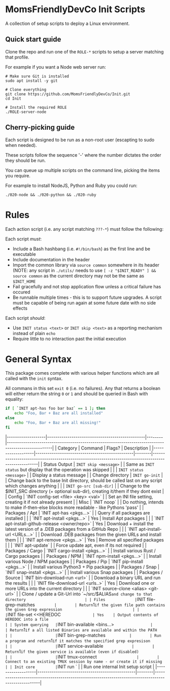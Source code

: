 MomsFriendlyDevCo Init Scripts
==============================
A collection of setup scripts to deploy a Linux environment.


Quick start guide
-----------------
Clone the repo and run one of the `ROLE-*` scripts to setup a server matching that profile.

For example if you want a Node web server run:

	# Make sure Git is installed
	sudo apt install -y git

	# Clone everything
	git clone https://github.com/MomsFriendlyDevCo/Init.git
	cd Init

	# Install the required ROLE
	./ROLE-server-node


Cherry-picking guide
--------------------
Each script is designed to be run as a non-root user (escapting to sudo when needed).

These scripts follow the sequence '<run order>-<item>' where the number dictates the order they should be run.

You can queue up multiple scripts on the command line, picking the items you require.

For example to install NodeJS, Python and Ruby you could run:

	./020-node && ./020-python && ./020-ruby


Rules
=====
Each action script (i.e. any script matching `???-*`) must follow the following:

Each script _must_:

* Include a Bash hashbang (i.e. `#!/bin/bash`) as the first line and be executable
* Include documentation in the header
* Import the common library via `source common` somewhere in its header (NOTE: any script in `./utils/` needs to use `[ -z "$INIT_READY" ] && source common` as the current directory may not be the same as `$INIT_HOME`
* Fail gracefully and not stop application flow unless a critical failure has occured
* Be runnable multiple times - this is to support future upgrades. A script must be capable of being run again at some future date with no side effects


Each script _should_:

* Use `INIT status <text>` or `INIT skip <text>` as a reporting mechanism instead of plain `echo`
* Require little to no interaction past the initial execution


General Syntax
==============
This package comes complete with various helper functions which are all called with the `init` syntax.

All commans in this set `exit 0` (i.e. no failures). Any that returns a boolean will either return the string `0` or `1` and should be queried in Bash with equality:

```bash
if [ `INIT apt-has foo bar baz` == 1 ]; then
	echo "Foo, Bar + Baz are all installed"
else
	echo "Foo, Bar + Baz are all missing!"
fi
```


|-------------------|------------------------------------------------|--------|----------------------------------------------------------------------------------------------------|
| Category          | Command                                        | Flags? | Description                                                                                        |
|-------------------|------------------------------------------------|--------|----------------------------------------------------------------------------------------------------|
| Status Output     | `INIT skip <message>`                          |        | Same as `INIT status` but display that the operation was skipped                                   |
|                   | `INIT status <message>`                        |        | Display a status message                                                                           |
| Change directory  | `INIT go-init`                                 |        | Change back to the base Init directory, should be called last on any script which changes anything |
|                   | `INIT go-src [sub-dir]`                        |        | Change to the $INIT_SRC directory (+ optional sub-dir), creating it/them if they dont exist        |
| Config            | `INIT config-set <file> <key> <val>`           |        | Set an INI file setting, creating it if not already present                                        |
| Misc              | `INIT noop`                                    |        | Do nothing, intends to make if-then-else blocks more readable - like Pythons 'pass'                |
| Packages / Apt    | `INIT apt-has <pkgs...>`                       |        | Query if all packages are installed                                                                |
|                   | `INIT apt-install <pkgs...>`                   | Yes    | Install Apt packages                                                                               |
|                   | `INIT apt-install-github-release <owner/repo>` | Yes    | Download + install the latest version of a .DEB packages from a GitHub Repo                        |
|                   | `INIT apt-install-url <URLs...>`               |        | Download .DEB packages from the given URLs and install them                                        |
|                   | `INIT apt-remove <pkgs...>`                    | Yes    | Remove all specified packages                                                                      |
|                   | `INIT apt-update`                            |        | Force update apt, even if its not required                                                           |
| Packages / Cargo  | `INIT cargo-install <pkgs...>`                 |        | Install various Rust / Cargo packages                                                              |
| Packages / NPM    | `INIT npm-install <pkgs...>`                   |        | Install various Node / NPM packages                                                                |
| Packages / Pip    | `INIT pip-install <pkgs...>`                   |        | Install various Python3 + Pip packages                                                             |
| Packages / Snap   | `INIT snap-install <pkgs...>`                  |        | Install various Snap packages                                                                      |
| Packages / Source | `INIT bin-download-run <url>`                  |        | Download a binary URL and run the results                                                          |
|                   | `INIT file-download-url <urls..>`              | Yes    | Download one or more URLs into the current directory                                               |
|                   | `INIT source-clone <alias> <git-url>`          |        | Clone / update a Git-Url into `~/src/$ALIAS` and change to that directory                          |
| Files             | `INIT file-grep-matches <file> <grep>`         |        | Return `1` if the given file path contains the given Grep expression                               |
|                   | `INIT file-set <file> <<HEREDOC`               | Yes    | Output contents of HEREDOC into a file                                                             |
| System querying   | `INIT bin-available <bins...>`                 |        | Return `1` if a all listed Binaries are available and within the PATH                              |
|                   | `INIT bin-grep-matches <cmd> <grep>`           |        | Run a program and return `1` if it matches the specified grep expresison                           |
|                   | `INIT service-available <service>`             |        | Return `1` if the given service is available (even if disabled)                                    |
|                   | `INIT tmux-connect <session>`                  |        | Connect to an existing TMUX session by name - or create it if missing                              |
| Init core         | `INIT run <unit>`                              |        | Run one internal Init setup script                                                                 |
|-------------------|------------------------------------------------|--------|----------------------------------------------------------------------------------------------------|
